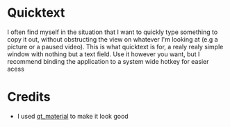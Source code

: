 # Quicktext

I often find myself in the situation that I want to quickly type something to copy it out, without obstructing the view on whatever I'm looking at (e.g a picture or a paused video). This is what quicktext is for, a realy realy simple window with nothing but a text field. Use it however you want, but I recommend binding the application to a system wide hotkey for easier acess

# Credits

- I used [qt_material](https://github.com/UN-GCPDS/qt-material) to make it look good